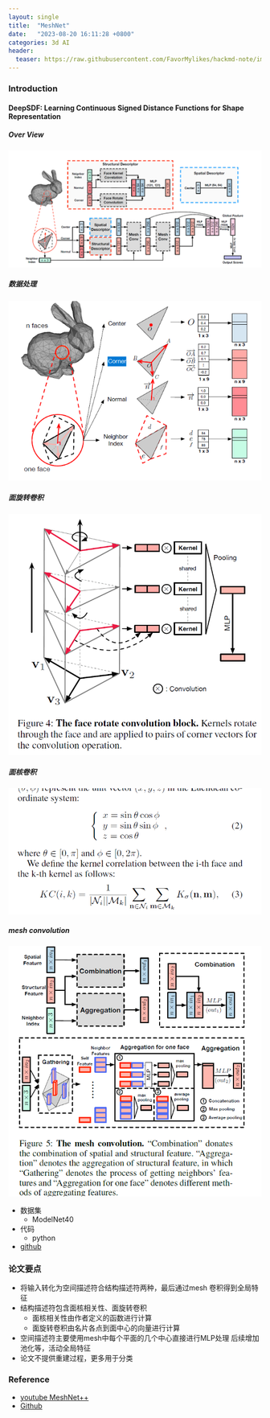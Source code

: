 ```yaml
---
layout: single
title:  "MeshNet"
date:   "2023-08-20 16:11:28 +0800"
categories: 3d AI
header:
  teaser: https://raw.githubusercontent.com/FavorMylikes/hackmd-note/img/img20230820161208.png
---
```


### Introduction

#### DeepSDF: Learning Continuous Signed Distance Functions for Shape Representation

##### Over View

<img src="https://raw.githubusercontent.com/FavorMylikes/hackmd-note/img/img20230820161208.png" alt="20230820161208"/>

##### 数据处理

<img src="https://raw.githubusercontent.com/FavorMylikes/hackmd-note/img/img20230820162244.png" alt="20230820162244"/>

##### 面旋转卷积

<img src="https://raw.githubusercontent.com/FavorMylikes/hackmd-note/img/img20230820165548.png" alt="20230820165548"/>

##### 面核卷积

<img src="https://raw.githubusercontent.com/FavorMylikes/hackmd-note/img/img20230820165656.png" alt="20230820165656"/>

##### mesh convolution

<img src="https://raw.githubusercontent.com/FavorMylikes/hackmd-note/img/img20230820162309.png" alt="20230820162309"/>

- 数据集
  - ModelNet40
- 代码
  - python
- [github](https://github.com/iMoonLab/MeshNet)

### 论文要点

- 将输入转化为空间描述符合结构描述符两种，最后通过mesh 卷积得到全局特征
- 结构描述符包含面核相关性、面旋转卷积
  - 面核相关性由作者定义的函数进行计算
  - 面旋转卷积由名片各点到面中心的向量进行计算
- 空间描述符主要使用mesh中每个平面的几个中心直接进行MLP处理
后续增加池化等，活动全局特征
- 论文不提供重建过程，更多用于分类

### Reference

- [youtube MeshNet++](https://www.youtube.com/watch?v=xcfnhrYqKac)
- [Github](https://github.com/iMoonLab/MeshNet)